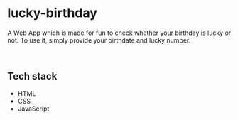 # lucky-birthday
 
A Web App which is made for fun to check whether your birthday is lucky or not. To use it, simply provide your birthdate and lucky number.

<br/>

## Tech stack
* HTML
* CSS
* JavaScript
